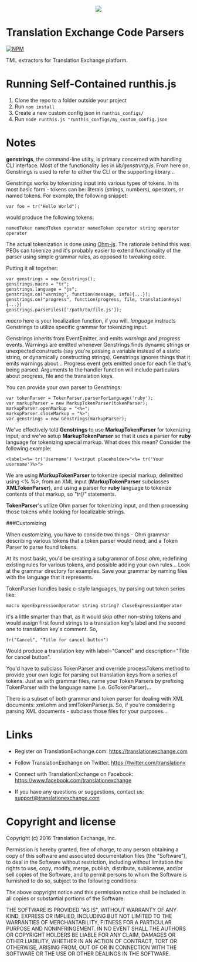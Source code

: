 <p align="center">
  <img src="https://avatars0.githubusercontent.com/u/1316274?v=3&s=200">
</p>

Translation Exchange Code Parsers
===

[![NPM](https://nodei.co/npm/trex-parsers.png?downloads=true)](https://nodei.co/npm/trex-parsers)

TML extractors for Translation Exchange platform.

Running Self-Contained runthis.js
==================
1. Clone the repo to a folder outside your project
2. Run `npm install`
3. Create a new custom config json in `runthis_configs/`
4. Run `node runthis.js "runthis_configs/my_custom_config.json`

Notes
==================
__genstrings__, the command-line utilty, is primary concerned with handling CLI interface. Most of the functionality lies in _lib/genstrintg.js_. From here on, Genstrings is used to refer to either the CLI or the supporting library...

Genstrings works by tokenizing input into various types of tokens. In its most basic form - tokens can be: literals (strings, numbers), operators, or named tokens. For example, the following snippet:

```
var foo = tr("Hello World");
```

would produce the following tokens:

```
namedToken namedToken operator namedToken operator string operator operator
```

The actual tokenization is done using [Ohm-js](https://github.com/cdglabs/ohm). The rationale behind this was: PEGs can tokenize and it's probably easier to extend functionality of the parser using simple grammar rules, as opposed to tweaking code.

Putting it all together:

```
var genstrings = new Genstrings();
genstrings.macro = "tr";
genstrings.language = "js";
genstrings.on("warning", function(message, info){...});
genstrings.on("progress", function(progress, file, translationKeys) {...})
genstrings.parseFiles(['/path/to/file.js']);
```

_macro_ here is your localization function, if you will. _language_ instructs Genstrings to utilize specific grammar for tokenizing input.

Genstrings inherits from EventEmitter, and emits _warnings_ and _progress_ events. Warnings are emitted whenever Genstrings finds dynamic strings or unexpected constructs (say you're passing a variable instead of a static string, or dynamically constructing strings). Genstrings ignores things that it emits warnings about... Progress event gets emitted once for each file that's being parsed. Arguments to the handler function will include particulars about progress, file and the translation keys.

You can provide your own parser to Genstrings:

```
var tokenParser = TokenParser.parserForLanguage('ruby');
var markupParser = new MarkupTokenParser(tokenParser);
markupParser.openMarkup = "<%=";
markupParser.closeMarkup = "%>";
var genstrings = new Genstrings(markupParser);
```

We've effectively told __Genstrings__ to use __MarkupTokenParser__ for tokenizing input; and we've setup __MarkupTokenParser__ so that it uses a parser for __ruby__ language for tokenizing special markup. What does this mean? Consider the following example:

```
<label><%= tr('Username') %><input placeholder="<%= tr('Your username')%>">
```

We are using __MarkupTokenParser__ to tokenize special markup, delimitted using <% %>, from an XML input (__MarkupTokenParser__ subclasses __XMLTokenParser__), and using a parser for __ruby__ language to tokenize contents of that markup, so _"tr()"_ statements.

__TokenParser__'s utilize Ohm parser for tokenizing input, and then processing those tokens while looking for localizable strings.

###Customizing

When customizing, you have to conside two things - Ohm grammar describing various tokens that a token parser would need; and a Token Parser to parse found tokens.

At its most basic, you'd be creating a subgrammar of _base.ohm_, redefining existing rules for various tokens, and possible adding your own rules... Look at the grammar directory for examples. Save your grammar by naming files with the language that it represents.

TokenParser handles basic c-style languages, by parsing out token series like:

```
macro openExpressionOperator string string? closeExpressionOperator
```

it's a little smarter than that, as it would skip other non-string tokens and would assign first found strings to a translation key's label and the second one to translation key's comment. So,

```
tr("Cancel", "Title for cancel button")
```

Would produce a translation key with label="Cancel" and description="Title for cancel button".

You'd have to subclass TokenParser and override processTokens method to provide your own logic for parsing out translation keys from a series of tokens. Just as with grammar files, name your Token Parsers by prefixing TokenParser with the language name (i.e. GoTokenParser)...

There is a subset of both grammar and token parser for dealing with XML documents: xml.ohm and xmlTokenParser.js. So, if you're considering parsing XML documents - subclass those files for your purposes...


Links
==================

* Register on TranslationExchange.com: https://translationexchange.com

* Follow TranslationExchange on Twitter: https://twitter.com/translationx

* Connect with TranslationExchange on Facebook: https://www.facebook.com/translationexchange

* If you have any questions or suggestions, contact us: support@translationexchange.com


Copyright and license
==================

Copyright (c) 2016 Translation Exchange, Inc.

Permission is hereby granted, free of charge, to any person obtaining
a copy of this software and associated documentation files (the
"Software"), to deal in the Software without restriction, including
without limitation the rights to use, copy, modify, merge, publish,
distribute, sublicense, and/or sell copies of the Software, and to
permit persons to whom the Software is furnished to do so, subject to
the following conditions:

The above copyright notice and this permission notice shall be
included in all copies or substantial portions of the Software.

THE SOFTWARE IS PROVIDED "AS IS", WITHOUT WARRANTY OF ANY KIND,
EXPRESS OR IMPLIED, INCLUDING BUT NOT LIMITED TO THE WARRANTIES OF
MERCHANTABILITY, FITNESS FOR A PARTICULAR PURPOSE AND
NONINFRINGEMENT. IN NO EVENT SHALL THE AUTHORS OR COPYRIGHT HOLDERS BE
LIABLE FOR ANY CLAIM, DAMAGES OR OTHER LIABILITY, WHETHER IN AN ACTION
OF CONTRACT, TORT OR OTHERWISE, ARISING FROM, OUT OF OR IN CONNECTION
WITH THE SOFTWARE OR THE USE OR OTHER DEALINGS IN THE SOFTWARE.

